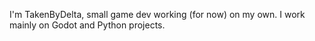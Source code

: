 I'm TakenByDelta, small game dev working (for now) on my own. I work mainly on Godot and Python projects.
<!---
TakenByDelta/TakenByDelta is a ✨ special ✨ repository because its `README.md` (this file) appears on your GitHub profile.
You can click the Preview link to take a look at your changes.
--->
